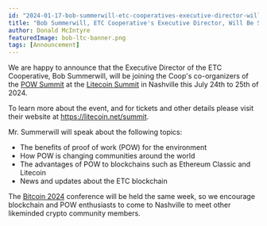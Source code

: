 ```yaml
---
id: "2024-01-17-bob-summerwill-etc-cooperatives-executive-director-will-be-speaking-at-the-litecoin-summit-cn"
title: "Bob Summerwill, ETC Cooperative's Executive Director, Will Be Speaking at the Litecoin Summit"
author: Donald McIntyre
featuredImage: bob-ltc-banner.png
tags: [Announcement]
---
```


We are happy to announce that the Executive Director of the ETC Cooperative, Bob Summerwill, will be joining the Coop's co-organizers of the [POW Summit](https://powsummit.com/) at the [Litecoin Summit](https://litecoin.net/summit) in Nashville this July 24th to 25th of 2024.

To learn more about the event, and for tickets and other details please visit their website at https://litecoin.net/summit.

Mr. Summerwill will speak about the following topics:

- The benefits of proof of work (POW) for the environment
- How POW is changing communities around the world
- The advantages of POW to blockchains such as Ethereum Classic and Litecoin
- News and updates about the ETC blockchain

The [Bitcoin 2024](https://b.tc/conference/2024) conference will be held the same week, so we encourage blockchain and POW enthusiasts to come to Nashville to meet other likeminded crypto community members.
